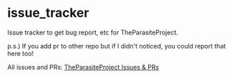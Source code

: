# issue_tracker

Issue tracker to get bug report, etc for TheParasiteProject.

p.s.) If you add pr to other repo but if I didn't noticed, you could report that here too!

All issues and PRs: [TheParasiteProject Issues & PRs](https://github.com/pulls?q=user%3ATheParasiteProject+user%3ATheParasiteProject-Devices)
